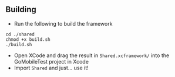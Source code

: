 ## Building

- Run the following to build the framework

```
cd ./shared
chmod +x build.sh
./build.sh
```

- Open XCode and drag the result in `Shared.xcframework/` into the GoMobileTest project in Xcode
- Import `Shared` and just... use it!
